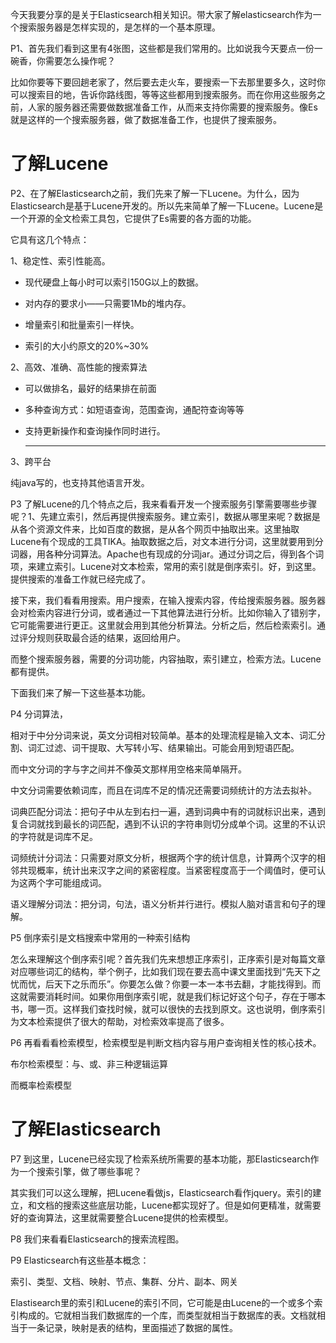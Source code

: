 今天我要分享的是关于Elasticsearch相关知识。带大家了解elasticsearch作为一个搜索服务器是怎样实现的，是怎样的一个基本原理。

P1、首先我们看到这里有4张图，这些都是我们常用的。比如说我今天要点一份一碗香，你需要怎么操作呢？

比如你要等下要回趟老家了，然后要去走火车，要搜索一下去那里要多久，这时你可以搜索目的地，告诉你路线图，等等这些都用到搜索服务。而在你用这些服务之前，人家的服务器还需要做数据准备工作，从而来支持你需要的搜索服务。像Es就是这样的一个搜索服务器，做了数据准备工作，也提供了搜索服务。



# 了解Lucene

P2、在了解Elasticsearch之前，我们先来了解一下Lucene。为什么，因为Elasticsearch是基于Lucene开发的。所以先来简单了解一下Lucene。Lucene是一个开源的全文检索工具包，它提供了Es需要的各方面的功能。

它具有这几个特点：

1、稳定性、索引性能高。

* 现代硬盘上每小时可以索引150G以上的数据。

* 对内存的要求小——只需要1Mb的堆内存。

* 增量索引和批量索引一样快。

* 索引的大小约原文的20%~30%

2、高效、准确、高性能的搜索算法

* 可以做排名，最好的结果排在前面

* 多种查询方式：如短语查询，范围查询，通配符查询等等

* 支持更新操作和查询操作同时进行。

  ***

3、跨平台

纯java写的，也支持其他语言开发。



P3  了解Lucene的几个特点之后，我来看看开发一个搜索服务引擎需要哪些步骤呢？1、先建立索引，然后再提供搜索服务。建立索引，数据从哪里来呢？数据是从各个资源文件来，比如百度的数据，是从各个网页中抽取出来。这里抽取Lucene有个现成的工具TIKA。抽取数据之后，对文本进行分词，这里就要用到分词器，用各种分词算法。Apache也有现成的分词jar。通过分词之后，得到各个词项，来建立索引。Lucene对文本检索，常用的索引就是倒序索引。好，到这里。提供搜索的准备工作就已经完成了。

接下来，我们看看用搜索。用户搜索，在输入搜索内容，传给搜索服务器。服务器会对检索内容进行分词，或者通过一下其他算法进行分析。比如你输入了错别字，它可能需要进行更正。这里就会用到其他分析算法。分析之后，然后检索索引。通过评分规则获取最合适的结果，返回给用户。

而整个搜索服务器，需要的分词功能，内容抽取，索引建立，检索方法。Lucene都有提供。

下面我们来了解一下这些基本功能。

P4 分词算法，

相对于中分分词来说，英文分词相对较简单。基本的处理流程是输入文本、词汇分割、词汇过滤、词干提取、大写转小写、结果输出。可能会用到短语匹配。

而中文分词的字与字之间并不像英文那样用空格来简单隔开。

中文分词需要依赖词库，而且在词库不足的情况还需要词频统计的方法去拟补。

词典匹配分词法：把句子中从左到右扫一遍，遇到词典中有的词就标识出来，遇到复合词就找到最长的词匹配，遇到不认识的字符串则切分成单个词。这里的不认识的字符就是词库不足。

词频统计分词法：只需要对原文分析，根据两个字的统计信息，计算两个汉字的相邻共现概率，统计出来汉字之间的紧密程度。当紧密程度高于一个阈值时，便可认为这两个字可能组成词。

语义理解分词法：把分词，句法，语义分析并行进行。模拟人脑对语言和句子的理解。



P5 倒序索引是文档搜索中常用的一种索引结构

怎么来理解这个倒序索引呢？首先我们先来想想正序索引，正序索引是对每篇文章对应哪些词汇的结构，举个例子，比如我们现在要去高中课文里面找到“先天下之忧而忧，后天下之乐而乐”。你要怎么做？你要一本一本书去翻，才能找得到。而这就需要消耗时间。如果你用倒序索引呢，就是我们标记好这个句子，存在于哪本书，哪一页。这样我们查找时候，就可以很快的去找到原文。这也说明，倒序索引为文本检索提供了很大的帮助，对检索效率提高了很多。



P6 再看看看检索模型，检索模型是判断文档内容与用户查询相关性的核心技术。

布尔检索模型：与、或、非三种逻辑运算

而概率检索模型



# 了解Elasticsearch

P7 到这里，Lucene已经实现了检索系统所需要的基本功能，那Elasticsearch作为一个搜索引擎，做了哪些事呢？

其实我们可以这么理解，把Lucene看做js，Elasticsearch看作jquery。索引的建立，和文档的搜索这些底层功能，Lucene都实现好了。但是如何更精准，就需要好的查询算法，这里就需要整合Lucene提供的检索模型。



P8 我们来看看Elasticsearch的搜索流程图。



P9 Elasticsearch有这些基本概念：

索引、类型、文档、映射、节点、集群、分片、副本、网关

Elastisearch里的索引和Lucene的索引不同，它可能是由Lucene的一个或多个索引构成的。它就相当我们数据库的一个库，而类型就相当于数据库的表。文档就相当于一条记录，映射是表的结构，里面描述了数据的属性。